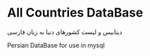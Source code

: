 # All Countries DataBase
دیتابیس و لیست کشورهای دنیا به زبان فارسی

Persian DataBase for use in mysql
